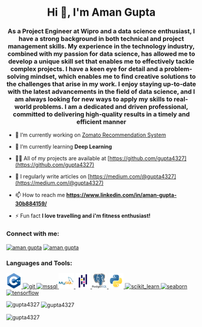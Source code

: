 <h1 align="center">Hi 👋, I'm Aman Gupta</h1>
<h3 align="center">As a Project Engineer at Wipro and a data science enthusiast, I have a strong background in both technical and project management skills. My experience in the technology industry, combined with my passion for data science, has allowed me to develop a unique skill set that enables me to effectively tackle complex projects. I have a keen eye for detail and a problem-solving mindset, which enables me to find creative solutions to the challenges that arise in my work. I enjoy staying up-to-date with the latest advancements in the field of data science, and I am always looking for new ways to apply my skills to real-world problems. I am a dedicated and driven professional, committed to delivering high-quality results in a timely and efficient manner</h3>

- 🔭 I’m currently working on [Zomato Recommendation System](https://github.com/gupta4327/Zomato-_Recommendation_System)

- 🌱 I’m currently learning **Deep Learning**

- 👨‍💻 All of my projects are available at [https://github.com/gupta4327](https://github.com/gupta4327)

- 📝 I regularly write articles on [https://medium.com/@gupta4327](https://medium.com/@gupta4327)

- 📫 How to reach me **https://www.linkedin.com/in/aman-gupta-30b884159/**

- ⚡ Fun fact **I love travelling and i'm fitness enthusiast!**

<h3 align="left">Connect with me:</h3>
<p align="left">
<a href="https://linkedin.com/in/aman gupta" target="blank"><img align="center" src="https://raw.githubusercontent.com/rahuldkjain/github-profile-readme-generator/master/src/images/icons/Social/linked-in-alt.svg" alt="aman gupta" height="30" width="40" /></a>
<a href="https://medium.com/aman gupta" target="blank"><img align="center" src="https://raw.githubusercontent.com/rahuldkjain/github-profile-readme-generator/master/src/images/icons/Social/medium.svg" alt="aman gupta" height="30" width="40" /></a>
</p>

<h3 align="left">Languages and Tools:</h3>
<p align="left"> <a href="https://www.w3schools.com/cpp/" target="_blank" rel="noreferrer"> <img src="https://raw.githubusercontent.com/devicons/devicon/master/icons/cplusplus/cplusplus-original.svg" alt="cplusplus" width="40" height="40"/> </a> <a href="https://git-scm.com/" target="_blank" rel="noreferrer"> <img src="https://www.vectorlogo.zone/logos/git-scm/git-scm-icon.svg" alt="git" width="40" height="40"/> </a> <a href="https://www.microsoft.com/en-us/sql-server" target="_blank" rel="noreferrer"> <img src="https://www.svgrepo.com/show/303229/microsoft-sql-server-logo.svg" alt="mssql" width="40" height="40"/> </a> <a href="https://www.mysql.com/" target="_blank" rel="noreferrer"> <img src="https://raw.githubusercontent.com/devicons/devicon/master/icons/mysql/mysql-original-wordmark.svg" alt="mysql" width="40" height="40"/> </a> <a href="https://pandas.pydata.org/" target="_blank" rel="noreferrer"> <img src="https://raw.githubusercontent.com/devicons/devicon/2ae2a900d2f041da66e950e4d48052658d850630/icons/pandas/pandas-original.svg" alt="pandas" width="40" height="40"/> </a> <a href="https://www.postgresql.org" target="_blank" rel="noreferrer"> <img src="https://raw.githubusercontent.com/devicons/devicon/master/icons/postgresql/postgresql-original-wordmark.svg" alt="postgresql" width="40" height="40"/> </a> <a href="https://www.python.org" target="_blank" rel="noreferrer"> <img src="https://raw.githubusercontent.com/devicons/devicon/master/icons/python/python-original.svg" alt="python" width="40" height="40"/> </a> <a href="https://scikit-learn.org/" target="_blank" rel="noreferrer"> <img src="https://upload.wikimedia.org/wikipedia/commons/0/05/Scikit_learn_logo_small.svg" alt="scikit_learn" width="40" height="40"/> </a> <a href="https://seaborn.pydata.org/" target="_blank" rel="noreferrer"> <img src="https://seaborn.pydata.org/_images/logo-mark-lightbg.svg" alt="seaborn" width="40" height="40"/> </a> <a href="https://www.tensorflow.org" target="_blank" rel="noreferrer"> <img src="https://www.vectorlogo.zone/logos/tensorflow/tensorflow-icon.svg" alt="tensorflow" width="40" height="40"/> </a> </p>

<p><img align="left" src="https://github-readme-stats.vercel.app/api/top-langs?username=gupta4327&show_icons=true&locale=en&layout=compact" alt="gupta4327" /></p>

<p>&nbsp;<img align="center" src="https://github-readme-stats.vercel.app/api?username=gupta4327&show_icons=true&locale=en" alt="gupta4327" /></p>

<p><img align="center" src="https://github-readme-streak-stats.herokuapp.com/?user=gupta4327&" alt="gupta4327" /></p>
